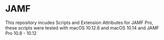 # JAMF
This repository incudes Scripts and Extension Attributes for JAMF Pro, these scripts were tested with macOS 10.12.6 and macOS 10.14 and JAMF Pro 10.8 - 10.12
